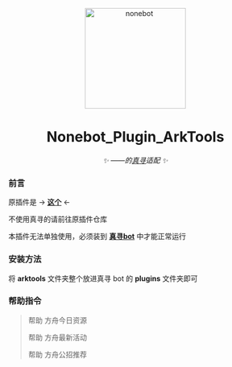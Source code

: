 <p align="center">
  <a href="https://v2.nonebot.dev/"><img src="https://v2.nonebot.dev/logo.png" width="200" height="200" alt="nonebot"></a>
</p>

<div align="center">

# **Nonebot_Plugin_ArkTools**

_✨ ——的[真寻](https://github.com/HibiKier/zhenxun_bot)适配 ✨_
  
</div>

### 前言

原插件是 -> **[这个](https://github.com/NumberSir/nonebot_plugin_arktools)** <- 

不使用真寻的请前往原插件仓库

本插件无法单独使用，必须装到 **[真寻bot](https://github.com/HibiKier/zhenxun_bot)** 中才能正常运行

### 安装方法

将 **arktools** 文件夹整个放进真寻 bot 的 **plugins** 文件夹即可

### 帮助指令

> 帮助 方舟今日资源
> 
> 帮助 方舟最新活动
> 
> 帮助 方舟公招推荐